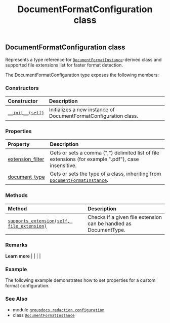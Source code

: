 ﻿---
title: DocumentFormatConfiguration class
second_title: GroupDocs.Redaction for Python via .NET API References
description: 
type: docs
weight: 10
url: /groupdocs.redaction.configuration/documentformatconfiguration/
is_root: false
---

## DocumentFormatConfiguration class

Represents a type reference for [`DocumentFormatInstance`](/redaction/python-net/groupdocs.redaction.integration/documentformatinstance)-derived class and supported file extensions list for faster format detection.



The DocumentFormatConfiguration type exposes the following members:

### Constructors
| Constructor | Description |
| :- | :- |
| [`__init__(self)`](/redaction/python-net/groupdocs.redaction.configuration/documentformatconfiguration/__init__/#) | Initializes a new instance of DocumentFormatConfiguration class. |


### Properties
| Property | Description |
| :- | :- |
| [extension_filter](/redaction/python-net/groupdocs.redaction.configuration/documentformatconfiguration/extension_filter) | Gets or sets a comma (",") delimited list of file extensions (for example ".pdf"), case insensitive. |
| [document_type](/redaction/python-net/groupdocs.redaction.configuration/documentformatconfiguration/document_type) | Gets or sets the type of a class, inheriting from [`DocumentFormatInstance`](/redaction/python-net/groupdocs.redaction.integration/documentformatinstance). |


### Methods
| Method | Description |
| :- | :- |
| [`supports_extension(self, file_extension)`](/redaction/python-net/groupdocs.redaction.configuration/documentformatconfiguration/supports_extension/#str) | Checks if a given file extension can be handled as DocumentType. |



### Remarks 


**Learn more** |
|
 |
 |

### Example 


The following example demonstrates how to set properties for a custom format configuration.

### See Also
* module [`groupdocs.redaction.configuration`](..)
* class [`DocumentFormatInstance`](/redaction/python-net/groupdocs.redaction.integration/documentformatinstance)
